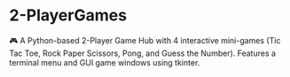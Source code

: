 # 2-PlayerGames
🎮 A Python-based 2-Player Game Hub with 4 interactive mini-games (Tic Tac Toe, Rock Paper Scissors, Pong, and Guess the Number). Features a terminal menu and GUI game windows using tkinter.

